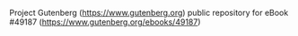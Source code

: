 Project Gutenberg (https://www.gutenberg.org) public repository for eBook #49187 (https://www.gutenberg.org/ebooks/49187)
